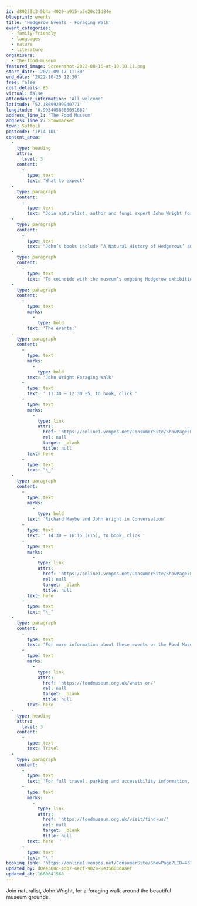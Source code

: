 ```yaml
---
id: d89229c3-5b4a-4029-a915-a5e20c21d84e
blueprint: events
title: 'Hedgerow Events - Foraging Walk'
event_categories:
  - family-friendly
  - languages
  - nature
  - literature
organisers:
  - the-food-museum
featured_image: Screenshot-2022-08-16-at-10.18.11.png
start_date: '2022-09-17 11:30'
end_date: '2022-10-25 12:30'
free: false
cost_details: £5
virtual: false
attendance_information: 'All welcome'
latitude: '52.18699299940771'
longitude: '0.9934058665091662'
address_line_1: 'The Food Museum'
address_line_2: Stowmarket
town: Suffolk
postcode: 'IP14 1DL'
content_area:
  -
    type: heading
    attrs:
      level: 3
    content:
      -
        type: text
        text: 'What to expect'
  -
    type: paragraph
    content:
      -
        type: text
        text: "Join naturalist, author and fungi expert John Wright for a foraging walk around the beautiful museum grounds. Learn more about foraging and identifying edible plants, fungi and the invertebrates that can be found in the hedgerows, forests and fields at the museum.\_\_\_"
  -
    type: paragraph
    content:
      -
        type: text
        text: "John’s books include ‘A Natural History of Hedgerows’ and ‘A Foragers calendar’. He often appears in the River Cottage Series on Channel 4 and is the author of the River Cottage Handbooks:\_ ‘Mushrooms’, ‘Edible Seashore’, and ‘Hedgerow and Booze’.\_"
  -
    type: paragraph
    content:
      -
        type: text
        text: 'To coincide with the museum’s ongoing Hedgerow exhibition, John will be joined by writer and broadcaster, Richard Mabey later in the day on 17 September, where they will be sharing their fascinating and engaging thoughts on hedgerows, discussing some of their recent projects and taking questions from the audience.'
  -
    type: paragraph
    content:
      -
        type: text
        marks:
          -
            type: bold
        text: 'The events:'
  -
    type: paragraph
    content:
      -
        type: text
        marks:
          -
            type: bold
        text: 'John Wright Foraging Walk'
      -
        type: text
        text: ' 11:30 – 12:30 £5, to book, click '
      -
        type: text
        marks:
          -
            type: link
            attrs:
              href: 'https://online1.venpos.net/ConsumerSite/ShowPage?LID=437&PID=1efac01d-8649-448c-83a5-42ae5372e749'
              rel: null
              target: _blank
              title: null
        text: here
      -
        type: text
        text: "\_"
  -
    type: paragraph
    content:
      -
        type: text
        marks:
          -
            type: bold
        text: 'Richard Maybe and John Wright in Conversation'
      -
        type: text
        text: ' 14:30 – 16:15 (£15), to book, click '
      -
        type: text
        marks:
          -
            type: link
            attrs:
              href: 'https://online1.venpos.net/ConsumerSite/ShowPage?LID=437&PID=1efac01d-8649-448c-83a5-42ae5372e749'
              rel: null
              target: _blank
              title: null
        text: here
      -
        type: text
        text: "\_"
  -
    type: paragraph
    content:
      -
        type: text
        text: 'For more information about these events or the Food Museum, click '
      -
        type: text
        marks:
          -
            type: link
            attrs:
              href: 'https://foodmuseum.org.uk/whats-on/'
              rel: null
              target: _blank
              title: null
        text: here
  -
    type: heading
    attrs:
      level: 3
    content:
      -
        type: text
        text: Travel
  -
    type: paragraph
    content:
      -
        type: text
        text: 'For full travel, parking and accessibility information, click '
      -
        type: text
        marks:
          -
            type: link
            attrs:
              href: 'https://foodmuseum.org.uk/visit/find-us/'
              rel: null
              target: _blank
              title: null
        text: here
      -
        type: text
        text: "\_"
booking_link: 'https://online1.venpos.net/ConsumerSite/ShowPage?LID=437&PID=1efac01d-8649-448c-83a5-42ae5372e749'
updated_by: d0ee360c-4db7-4ecf-9024-8e35603daaef
updated_at: 1660641568
---
```

Join naturalist, John Wright, for a foraging walk around the beautiful museum grounds.